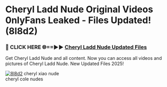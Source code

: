 # Cheryl Ladd Nude Original Videos 0nlyFans Leaked - Files Updated! (8l8d2)

<h3>🔴 CLICK HERE 🌐==►► <a href="https://tinyurl.com/yc6ubb5a" rel="nofollow">Cheryl Ladd Nude Updated Files</a></h3>

Get Cheryl Ladd Nude and all content. Now you can access all videos and pictures of Cheryl Ladd Nude. New Updated Files 2025!

[![8l8d2](https://i.imgur.com/7eu0CRL.gif)](https://tinyurl.com/yc6ubb5a)
cheryl xiao nude<br>
cheryl cole nudes
